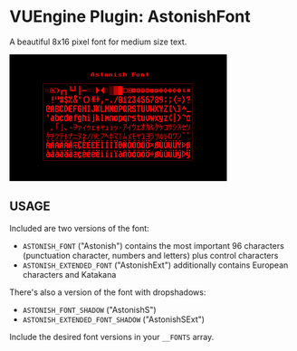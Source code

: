 VUEngine Plugin: AstonishFont
=============================

A beautiful 8x16 pixel font for medium size text.

![Preview Image](preview.png)


USAGE
-----

Included are two versions of the font:

- `ASTONISH_FONT` ("Astonish") contains the most important 96 characters (punctuation character, numbers and letters) plus control characters
- `ASTONISH_EXTENDED_FONT` ("AstonishExt") additionally contains European characters and Katakana

There's also a version of the font with dropshadows:

- `ASTONISH_FONT_SHADOW` ("AstonishS")
- `ASTONISH_EXTENDED_FONT_SHADOW` ("AstonishSExt")

Include the desired font versions in your `__FONTS` array.
